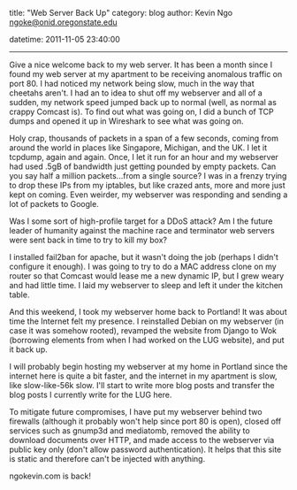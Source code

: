 title: "Web Server Back Up"
category: blog
author: Kevin Ngo <ngoke@onid.oregonstate.edu>

datetime: 2011-11-05 23:40:00

---

Give a nice welcome back to my web server. It has been a month since I found my
web server at my apartment to be receiving anomalous traffic on port 80. I had
noticed my network being slow, much in the way that cheetahs aren't. I had an
to idea to shut off my webserver and all of a sudden, my network speed jumped
back up to normal (well, as normal as crappy Comcast is). To find out what was
going on, I did a bunch of TCP dumps and opened it up in Wireshark to see what
was going on.

Holy crap, thousands of packets in a span of a few seconds, coming from around
the world in places like Singapore, Michigan, and the UK. I let it tcpdump,
again and again. Once, I let it run for an hour and my webserver had used .5gB
of bandwidth just getting pounded by empty packets. Can you say half a million
packets...from a single source? I was in a frenzy trying to drop these IPs from
my iptables, but like crazed ants, more and more just kept on coming. Even
weirder, my webserver was responding and sending a lot of packets to Google.

Was I some sort of high-profile target for a DDoS attack? Am I the future
leader of humanity against the machine race and terminator web servers were
sent back in time to try to kill my box?

I installed fail2ban for apache, but it wasn't doing the job (perhaps I didn't
configure it enough). I was going to try to do a MAC address clone on my router
so that Comcast would lease me a new dynamic IP, but I grew weary and had
little time.  I laid my webserver to sleep and left it under the kitchen table.

And this weekend, I took my webserver home back to Portland! It was about time
the Internet felt my presence. I reinstalled Debian on my webserver (in case it
was somehow rooted), revamped the website from Django to Wok (borrowing
elements from when I had worked on the LUG website), and put it back up. 

I will probably begin hosting my webserver at my home in Portland since the
internet here is quite a bit faster, and the internet in my apartment is slow,
like slow-like-56k slow. I'll start to write more blog posts and transfer the
blog posts I currently write for the LUG here.

To mitigate future compromises, I have put my webserver behind two firewalls 
(although it probably won't help since port 80 is open), closed off 
services such as gnump3d and mediatomb, removed the ability to download 
documents over HTTP, and made access to the webserver via public key only
(don't allow password authentication). It helps that this site is static
and therefore can't be injected with anything.

ngokevin.com is back!

